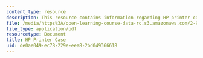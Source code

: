 ```yaml
---
content_type: resource
description: This resource contains information regarding HP printer case.
file: /media/https%3A/open-learning-course-data-rc.s3.amazonaws.com/2-96-management-in-engineering-fall-2012/de0ae049ec78229eeea82bd049366618_MIT2_96F12_lec19.pdf
file_type: application/pdf
resourcetype: Document
title: HP Printer Case
uid: de0ae049-ec78-229e-eea8-2bd049366618
---
```

